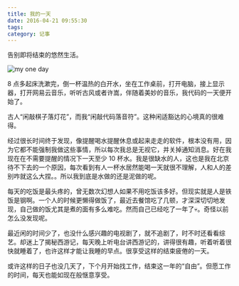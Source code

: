 ```yaml
---
title: 我的一天
date: 2016-04-21 09:55:30
tags:
category: 记事
---
```


告别即将结束的悠然生活。

<!-- more -->

![my one day](https://o.ruogoo.cn/image/387c8cb246cda7a9ae72b0fc0fd22e86.jpg)

8 点多起床洗漱完，倒一杯温热的白开水，坐在工作桌前，打开电脑，接上显示器，打开网易云音乐，听听古风或者许嵩，伴随着美妙的音乐，我代码的一天便开始了。

古人“闲敲棋子落灯花”，而我“闲敲代码落音符”。这种闲适豁达的心境真的很难得。

经过很长时间终于发现，像提醒喝水提醒休息或起来走走的软件，根本没有用，因为它都不能强制我做这些事情，所以每次我总是无视它，并关掉通知消息。好在我现在在不需要提醒的情况下一天至少 10 杯水。我是很缺水的人，这也是我在北京待不下去的一个原因，每次看到有人一杯水居然能喝一天就很不理解，人和人的差别咋就这么大捏。。所以我到底是水做的还是泥做的呢。

每天的吃饭是最头疼的，曾无数次幻想人如果不用吃饭该多好。但现实就是人是铁饭是钢啊。一个人的时候更懒得做饭了，最近去餐馆吃了几顿，才深深切切地发现，自己做的饭尤其是煮的面有多么难吃。然而自己已经吃了一年了💀。奇怪以前怎么没发现呢。

最近闲的时间少了，也没什么感兴趣的电视剧了，就不追剧了，时不时还看看综艺。却迷上了揭秘西游记，每天晚上听电台讲西游记的，讲得很有趣，听着听着很快就睡着了，也许这样才能让我睡的早点。很享受这样的结束疲倦的一天。

或许这样的日子也没几天了，下个月开始找工作，结束这一年的“自由”。但愿工作的时间，每天也能如现在般惬意享受。


